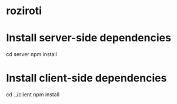 # roziroti

# Install server-side dependencies
cd server
npm install

# Install client-side dependencies
cd ../client
npm install
